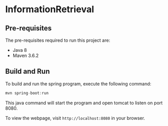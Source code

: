 # InformationRetrieval
## Pre-requisites
The pre-requisites required to run this project are:

* Java 8
* Maven 3.6.2

## Build and Run
To build and run the spring program, execute the following command:
```java
mvn spring-boot:run
```
This java command will start the program and open tomcat to listen on port 8080. 

To view the webpage, visit ` http://localhost:8080 ` in your browser.